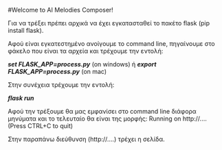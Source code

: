 #Welcome to AI Melodies Composer!

Για να τρέξει πρέπει αρχικά να έχει εγκατασταθεί το πακέτο flask (pip install flask).

Αφού είναι εγκατεστημένο ανοίγουμε το command line, πηγαίνουμε στο φάκελο που είναι τα αρχεία και τρέχουμε την εντολή:

***set FLASK_APP=process.py*** (on windows)
ή
***export FLASK_APP=process.py*** (on mac)

Στην συνέχεια τρέχουμε την εντολή:

***flask run***

Αφού την τρέξουμε θα μας εμφανίσει στο command line διάφορα μηνύματα και το τελευταίο θα είναι της μορφής:
Running  on http://....  (Press CTRL+C to quit)

Στην παραπάνω διεύθυνση (http://....) τρέχει η σελίδα.
